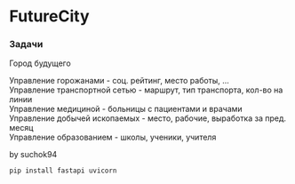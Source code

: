 # FutureCity

### Задачи
Город будущего   

Управление горожанами - соц. рейтинг, место работы, ...   
Управление транспортной сетью - маршрут, тип транспорта, кол-во на линии   
Управление медициной - больницы с пациентами и врачами   
Управление добычей ископаемых - место, рабочие, выработка за пред. месяц   
Управление образованием - школы, ученики, учителя   


by suchok94

```Python
pip install fastapi uvicorn
```
